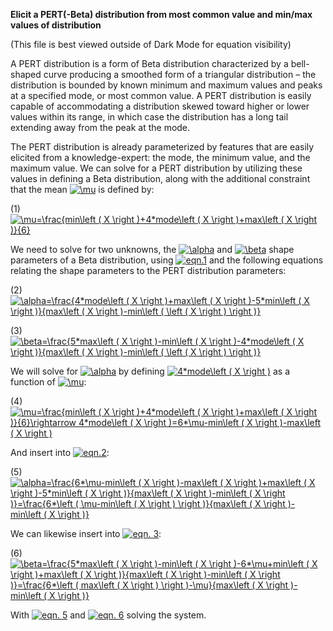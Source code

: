 **Elicit a PERT(-Beta) distribution from most common value and min/max values of distribution**  
  
(This file is best viewed outside of Dark Mode for equation visibility)  
  
A PERT distribution is a form of Beta distribution characterized by a bell-shaped curve producing a smoothed form of a triangular distribution – the distribution is bounded by known minimum and maximum values and peaks at a specified mode, or most common value. A PERT distribution is easily capable of accommodating a distribution skewed toward higher or lower values within its range, in which case the distribution has a long tail extending away from the peak at the mode.  
  
The PERT distribution is already parameterized by features that are easily elicited from a knowledge-expert: the mode, the minimum value, and the maximum value. We can solve for a PERT distribution by utilizing these values in defining a Beta distribution, along with the additional constraint that the mean <a href="https://www.codecogs.com/eqnedit.php?latex=\mu" target="_blank"><img src="https://latex.codecogs.com/gif.latex?\mu" title="\mu" /></a> is defined by:  
  
(1) <a href="https://www.codecogs.com/eqnedit.php?latex=\mu=\frac{min\left&space;(&space;X&space;\right&space;)&plus;4*mode\left&space;(&space;X&space;\right&space;)&plus;max\left&space;(&space;X&space;\right&space;)}{6}" target="_blank"><img src="https://latex.codecogs.com/gif.latex?\mu=\frac{min\left&space;(&space;X&space;\right&space;)&plus;4*mode\left&space;(&space;X&space;\right&space;)&plus;max\left&space;(&space;X&space;\right&space;)}{6}" title="\mu=\frac{min\left ( X \right )+4*mode\left ( X \right )+max\left ( X \right )}{6}" /></a>  
  
We need to solve for two unknowns, the <a href="https://www.codecogs.com/eqnedit.php?latex=\alpha" target="_blank"><img src="https://latex.codecogs.com/gif.latex?\alpha" title="\alpha" /></a> and <a href="https://www.codecogs.com/eqnedit.php?latex=\beta" target="_blank"><img src="https://latex.codecogs.com/gif.latex?\beta" title="\beta" /></a> shape parameters of a Beta distribution, using <a href="https://www.codecogs.com/eqnedit.php?latex=eqn.1" target="_blank"><img src="https://latex.codecogs.com/gif.latex?eqn.1" title="eqn.1" /></a> and the following equations relating the shape parameters to the PERT distribution parameters:  
  
(2) <a href="https://www.codecogs.com/eqnedit.php?latex=\alpha=\frac{4*mode\left&space;(&space;X&space;\right&space;)&plus;max\left&space;(&space;X&space;\right&space;)-5*min\left&space;(&space;X&space;\right&space;)}{max\left&space;(&space;X&space;\right&space;)-min\left&space;(&space;\left&space;(&space;X&space;\right&space;)&space;\right&space;)}" target="_blank"><img src="https://latex.codecogs.com/gif.latex?\alpha=\frac{4*mode\left&space;(&space;X&space;\right&space;)&plus;max\left&space;(&space;X&space;\right&space;)-5*min\left&space;(&space;X&space;\right&space;)}{max\left&space;(&space;X&space;\right&space;)-min\left&space;(&space;\left&space;(&space;X&space;\right&space;)&space;\right&space;)}" title="\alpha=\frac{4*mode\left ( X \right )+max\left ( X \right )-5*min\left ( X \right )}{max\left ( X \right )-min\left ( \left ( X \right ) \right )}" /></a>  
  
(3) <a href="https://www.codecogs.com/eqnedit.php?latex=\beta=\frac{5*max\left&space;(&space;X&space;\right&space;)-min\left&space;(&space;X&space;\right&space;)-4*mode\left&space;(&space;X&space;\right&space;)}{max\left&space;(&space;X&space;\right&space;)-min\left&space;(&space;\left&space;(&space;X&space;\right&space;)&space;\right&space;)}" target="_blank"><img src="https://latex.codecogs.com/gif.latex?\beta=\frac{5*max\left&space;(&space;X&space;\right&space;)-min\left&space;(&space;X&space;\right&space;)-4*mode\left&space;(&space;X&space;\right&space;)}{max\left&space;(&space;X&space;\right&space;)-min\left&space;(&space;\left&space;(&space;X&space;\right&space;)&space;\right&space;)}" title="\beta=\frac{5*max\left ( X \right )-min\left ( X \right )-4*mode\left ( X \right )}{max\left ( X \right )-min\left ( \left ( X \right ) \right )}" /></a>  
  
We will solve for <a href="https://www.codecogs.com/eqnedit.php?latex=\alpha" target="_blank"><img src="https://latex.codecogs.com/gif.latex?\alpha" title="\alpha" /></a> by defining <a href="https://www.codecogs.com/eqnedit.php?latex=4*mode\left&space;(&space;X&space;\right&space;)" target="_blank"><img src="https://latex.codecogs.com/gif.latex?4*mode\left&space;(&space;X&space;\right&space;)" title="4*mode\left ( X \right )" /></a> as a function of <a href="https://www.codecogs.com/eqnedit.php?latex=\mu" target="_blank"><img src="https://latex.codecogs.com/gif.latex?\mu" title="\mu" /></a>:  
  
(4) <a href="https://www.codecogs.com/eqnedit.php?latex=\mu=\frac{min\left&space;(&space;X&space;\right&space;)&plus;4*mode\left&space;(&space;X&space;\right&space;)&plus;max\left&space;(&space;X&space;\right&space;)}{6}\rightarrow&space;4*mode\left&space;(&space;X&space;\right&space;)=6*\mu-min\left&space;(&space;X&space;\right&space;)-max\left&space;(&space;X&space;\right&space;)" target="_blank"><img src="https://latex.codecogs.com/gif.latex?\mu=\frac{min\left&space;(&space;X&space;\right&space;)&plus;4*mode\left&space;(&space;X&space;\right&space;)&plus;max\left&space;(&space;X&space;\right&space;)}{6}\rightarrow&space;4*mode\left&space;(&space;X&space;\right&space;)=6*\mu-min\left&space;(&space;X&space;\right&space;)-max\left&space;(&space;X&space;\right&space;)" title="\mu=\frac{min\left ( X \right )+4*mode\left ( X \right )+max\left ( X \right )}{6}\rightarrow 4*mode\left ( X \right )=6*\mu-min\left ( X \right )-max\left ( X \right )" /></a>  
  
And insert into <a href="https://www.codecogs.com/eqnedit.php?latex=eqn.2" target="_blank"><img src="https://latex.codecogs.com/gif.latex?eqn.2" title="eqn.2" /></a>:  
  
(5) <a href="https://www.codecogs.com/eqnedit.php?latex=\alpha=\frac{6*\mu-min\left&space;(&space;X&space;\right&space;)-max\left&space;(&space;X&space;\right&space;)&plus;max\left&space;(&space;X&space;\right&space;)-5*min\left&space;(&space;X&space;\right&space;)}{max\left&space;(&space;X&space;\right&space;)-min\left&space;(&space;X&space;\right&space;)}=\frac{6*\left&space;(&space;\mu-min\left&space;(&space;X&space;\right&space;)&space;\right&space;)}{max\left&space;(&space;X&space;\right&space;)-min\left&space;(&space;X&space;\right&space;)}" target="_blank"><img src="https://latex.codecogs.com/gif.latex?\alpha=\frac{6*\mu-min\left&space;(&space;X&space;\right&space;)-max\left&space;(&space;X&space;\right&space;)&plus;max\left&space;(&space;X&space;\right&space;)-5*min\left&space;(&space;X&space;\right&space;)}{max\left&space;(&space;X&space;\right&space;)-min\left&space;(&space;X&space;\right&space;)}=\frac{6*\left&space;(&space;\mu-min\left&space;(&space;X&space;\right&space;)&space;\right&space;)}{max\left&space;(&space;X&space;\right&space;)-min\left&space;(&space;X&space;\right&space;)}" title="\alpha=\frac{6*\mu-min\left ( X \right )-max\left ( X \right )+max\left ( X \right )-5*min\left ( X \right )}{max\left ( X \right )-min\left ( X \right )}=\frac{6*\left ( \mu-min\left ( X \right ) \right )}{max\left ( X \right )-min\left ( X \right )}" /></a>  
  
We can likewise insert into <a href="https://www.codecogs.com/eqnedit.php?latex=eqn.&space;3" target="_blank"><img src="https://latex.codecogs.com/gif.latex?eqn.&space;3" title="eqn. 3" /></a>:  
  
(6) <a href="https://www.codecogs.com/eqnedit.php?latex=\beta=\frac{5*max\left&space;(&space;X&space;\right&space;)-min\left&space;(&space;X&space;\right&space;)-6*\mu&plus;min\left&space;(&space;X&space;\right&space;)&plus;max\left&space;(&space;X&space;\right&space;)}{max\left&space;(&space;X&space;\right&space;)-min\left&space;(&space;X&space;\right&space;)}=\frac{6*\left&space;(&space;max\left&space;(&space;X&space;\right&space;)&space;\right&space;)-\mu}{max\left&space;(&space;X&space;\right&space;)-min\left&space;(&space;X&space;\right&space;)}" target="_blank"><img src="https://latex.codecogs.com/gif.latex?\beta=\frac{5*max\left&space;(&space;X&space;\right&space;)-min\left&space;(&space;X&space;\right&space;)-6*\mu&plus;min\left&space;(&space;X&space;\right&space;)&plus;max\left&space;(&space;X&space;\right&space;)}{max\left&space;(&space;X&space;\right&space;)-min\left&space;(&space;X&space;\right&space;)}=\frac{6*\left&space;(&space;max\left&space;(&space;X&space;\right&space;)&space;\right&space;)-\mu}{max\left&space;(&space;X&space;\right&space;)-min\left&space;(&space;X&space;\right&space;)}" title="\beta=\frac{5*max\left ( X \right )-min\left ( X \right )-6*\mu+min\left ( X \right )+max\left ( X \right )}{max\left ( X \right )-min\left ( X \right )}=\frac{6*\left ( max\left ( X \right ) \right )-\mu}{max\left ( X \right )-min\left ( X \right )}" /></a>  
  
With <a href="https://www.codecogs.com/eqnedit.php?latex=eqn.&space;5" target="_blank"><img src="https://latex.codecogs.com/gif.latex?eqn.&space;5" title="eqn. 5" /></a> and <a href="https://www.codecogs.com/eqnedit.php?latex=eqn.&space;6" target="_blank"><img src="https://latex.codecogs.com/gif.latex?eqn.&space;6" title="eqn. 6" /></a> solving the system.